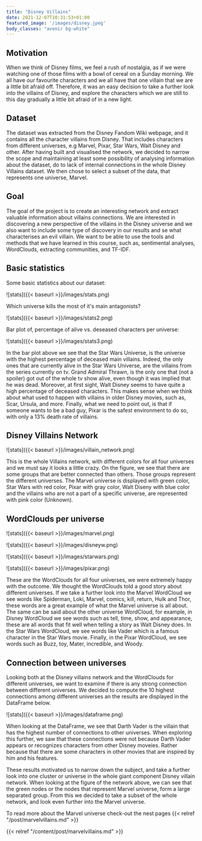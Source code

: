 ```yaml
---
title: "Disney Villains"
date: 2021-12-07T10:31:53+01:00
featured_image: '/images/disney.jpeg'
body_classes: "avenir bg-white"
---
```



## Motivation
When we think of Disney films, we feel a rush of nostalgia, as if we were watching one of those films with a bowl of cereal on a Sunday morning. We all have our favourite characters and we all have that one villain that we are a little bit afraid off. Therefore, it was an easy decision to take a further look into the villains of Disney, and explore the characters which we are still to this day gradually a little bit afraid of in a new light.


## Dataset

The dataset was extracted from the Disney Fandom Wiki webpage, and it contains all the character villains from Disney. That includes characters from different universes, e.g Marvel, Pixar, Star Wars, Walt Disney and other. After having built and visualised the network, we decided to narrow the scope and maintaining at least some possibility of analysing information about the dataset, do to lack of internal connections in the whole Disney Villains dataset. We then chose to select a subset of the data, that represents one universe, Marvel.

## Goal

The goal of the project is to create an interesting network and extract valuable information about villains connections. We are interested in discovering a new perspective of the villains in the Disney universe and we also want to include some type of discovery in our results and se what characterises an evil villain. We want to be able to use the tools and methods that we have learned in this course, such as, sentimental analyses, WordClouds, extracting communities, and TF-IDF.


## Basic statistics

Some basic statistics about our dataset:

![stats]({{< baseurl >}}/images/stats.png)


Which universe kills the most of it's main antagonists?

![stats]({{< baseurl >}}/images/stats2.png)

Bar plot of, percentage of alive vs. deseased characters per universe: 

![stats]({{< baseurl >}}/images/stats3.png)

In the bar plot above we see that the Star Wars Universe, is the universe with the highest percentage of deceased main villains. Indeed, the only ones that are currently alive in the Star Wars Universe, are the villains from the series currently on tv. Grand Admiral Thrawn, is the only one that (not a spoiler) got out of the whole tv show alive, even though it was implied that he was dead. Moreover, at first sight, Walt Disney seems to have quite a high percentage of deceased characters. This makes sense when we think about what used to happen with villains in older Disney movies, such as, Scar, Ursula, and more.  Finally, what we need to point out, is that if someone wants to be a bad guy, Pixar is the safest environment to do so, with only a 13% death rate of villains.

## Disney Villains Network

![stats]({{< baseurl >}}/images/villain_network.png)

This is the whole Villains network, with different colors for all four universes and we must say it looks a little crazy. On the figure, we see that there are some groups that are better connected than others. Those groups represent the different universes. The Marvel universe is displayed with green color, Star Wars with red color, Pixar with gray color, Walt Diseny with blue color and the villains who are not a part of a specific universe, are represented with pink color (Unknown).

## WordClouds per universe

![stats]({{< baseurl >}}/images/marvel.png)


![stats]({{< baseurl >}}/images/disneyw.png)


![stats]({{< baseurl >}}/images/starwars.png)


![stats]({{< baseurl >}}/images/pixar.png)

These are the WordClouds for all four universes, we were extremely happy with the outcome. We thought the WordClouds told a good story about different universes. If we take a further look into the Marvel WordCloud we see words like Spiderman, Loki, Marvel, comics, kill, return, Hulk and Thor, these words are a great example of what the Marvel universe is all about. The same can be said about the other universe WordCloud, for example, in Disney WordCloud we see words such as tell, time, show, and appearance, these are all words that fit well when telling a story as Walt Disney does. In the Star Wars WordCloud, we see words like Vader which is a famous character in the Star Wars movie. Finally, in the Pixar WordCloud, we see words such as Buzz, toy, Mater, incredible, and Woody.

## Connection between universes 

Looking both at the Disney villains network and the WordClouds for different universes, we want to examine if there is any strong connection between different universes. We decided to compute the 10 highest connections among different universes an the results are displayed in the DataFrame below.

![stats]({{< baseurl >}}/images/dataframe.png)

When looking at the DataFrame, we see that Darth Vader is the villain that has the highest number of connections to other universes. When exploring this further, we saw that these connections were not because Darth Vader appears or recognizes characters from other Disney moveies. Rather because that there are some characters in other movies that are inspired by him and his features.

These results motivated us to narrow down the subject, and take a further look into one cluster or universe in the whole giant component Disney villain network. When looking at the figure of the network above, we can see that the green nodes or the nodes that represent Marvel universe, form a large separated group. From this we decided to take a subset of the whole network, and look even further into the Marvel universe. 


To read more about the Marvel universe check-out the nest pages {{< relref "/post/marvelvillains.md" >}}



{{< relref "/content/post/marvelvillains.md" >}}
